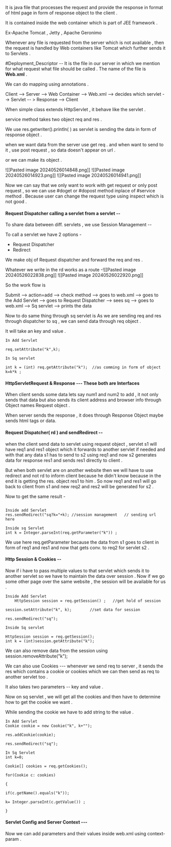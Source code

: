 It is java file that processes the request and provide the response in format of  html page in form of response object to the client .

It is contained inside the web container  which is part of JEE framework .

Ex-Apache Tomcat , Jetty , Apache Geronimo

Whenever any file is requested from the server which is not available , then the request is handled by Web containers like  Tomcat which further sends it to Servlets . 


#Deployment_Descriptor -- It is the file in our server in which we mention for what request what file should be called . The name of the file is **Web.xml** .

We can do mapping using annotations .

Client --> Server --> Web Container --> Web.xml --> decides which  servlet --> Servlet  -- > Response -->  Client 

When simple class extends HttpServlet , it  behave like the servlet .

service method takes two object req and res .

We use res.getwriter().println( ) as servlet is sending the data in form of response object .

when we want data from the server use get req . and when want to send to it , use post request , so data doesn't appear on url .

or we can make its object .

![[Pasted image 20240526014848.png]]
![[Pasted image 20240526014923.png]]
![[Pasted image 20240526014941.png]]



Now we can say that we only want to work with get request or only post request , so we can use #doget or #dopost method inplace of #service method . Because user can change the request type using inspect which is not good .

#### Request Dispatcher calling a servlet from a servlet --

To share data between diff. servlets , we use Session Management --



To call a servlet we have 2 options -
- Request Dispatcher 
- Redirect

We make obj of Request dispatcher and forward the req and res .

Whatever we write in the rd works as a route -![[Pasted image 20240526022838.png]]
![[Pasted image 20240526022920.png]]

So the work flow is

Submit --> action=add --> check method --> goes to web.xml --> goes to the Add Servlet --> goes to Request Dispatcher -->  sees sq --> goes to web.xml --> Sq servlet --> prints the data 


Now to do same thing through sq servlet is 
As we are sending req and res through dispatcher to sq , we can send data through req object .

It will take an key and value .

```
In Add Servlet 

req.setAttribute("k",k);

In Sq servlet

int k = (int) req.getAttribute("k");  //as comming in form of object 
k=k*k ;

```




#### HttpServletRequest & Response --- These both are Interfaces

When client sends some data lets say num1 and num2 to add , it not only sends that data but also 
sends its client address and browser info through Object names Request object .

When server sends the response , it does through Response Object maybe sends html tags or data.



#### Request Dispatcher( rd ) and sendRedirect --


when the client send data to servlet using request object , servlet s1 will have req1 and res1 object which it forwards to another servlet  if needed and with that any data s1 has to send to s2 using req1 and now s2 generates data for response res1 and sends res1 directly to client .

But when both servlet are on another website then we will have to use redirect and not rd to inform client because he didn't know because in the end it is getting the res. object res1 to him .
So now req1 and res1 will go back to client from s1 and new req2 and res2 will be generated for s2 .


Now to get the same result -
```

Inside add Servlet
res.sendRedirect("sq?k="+k); //session management   // sending url here

Inside sq Servlet
int k = Integer.parseInt(req.getParameter("k")) ;

```

We use here req.getParameter because the data from s1 goes to client in form of req1 and res1 and now that gets conv. to req2 for servlet s2 .


#### Http Session & Cookies --
Now if i have to pass multiple values to that servlet which sends it to another servlet so we have to maintain the data over session .
Now if we go some other page over the same website , the session will be available for us .

```
Inside Add Servlet 
	HttpSession session = req.getSession() ;   //get hold of session 

session.setAttribute("k", k);        //set data for session

res.sendRedirect("sq");

Inside Sq servlet

HttpSession session = req.getSession();
int k = (int)session.getAttribute("k");

```

We can also remove data from the session using 
session.removeAttribute("k");


We can also use Cookies  ---
whenever we send req to server , it sends the res which contains a cookie or cookies which  we can then send as req to another servlet  too .

It also takes two parameters -- key and value .

Now on sq servlet , we will get all the cookies and then have to determine how to get the cookie we want .

While sending the cookie we have to add string to the value .
```
In Add Servlet
Cookie cookie = new Cookie("k", k+"");

res.addCookie(cookie);

res.sendRedirect("sq");

In Sq Servlet
int k=0;

Cookie[] cookies = req.getCookies();

for(Cookie c: cookies)

{

if(c.getName().equals("k"));

k= Integer.parseInt(c.getValue()) ;

}
```


#### Servlet Config and Server Context ---
Now we can add parameters and their values inside web.xml using context-param .



